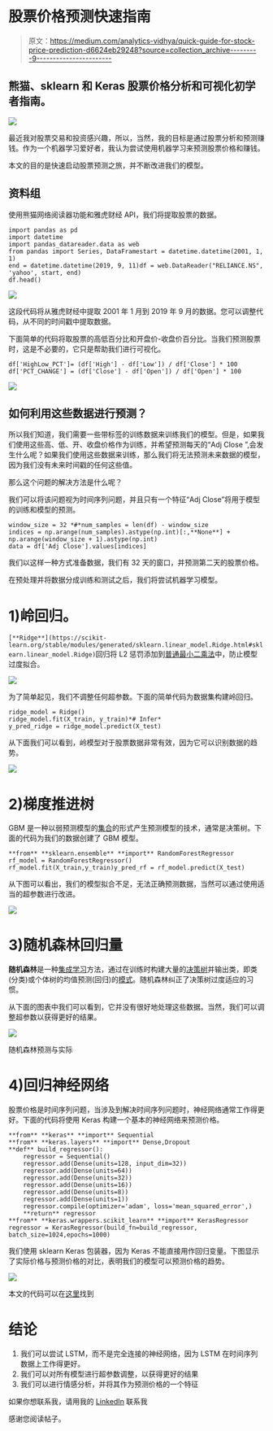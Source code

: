 # 股票价格预测快速指南

> 原文：<https://medium.com/analytics-vidhya/quick-guide-for-stock-price-prediction-d6624eb29248?source=collection_archive---------9----------------------->

## 熊猫、sklearn 和 Keras 股票价格分析和可视化初学者指南。

![](img/1706e053d084e74123441dc611e55b79.png)

最近我对股票交易和投资感兴趣，所以，当然，我的目标是通过股票分析和预测赚钱。作为一个机器学习爱好者，我认为尝试使用机器学习来预测股票价格和赚钱。

本文的目的是快速启动股票预测之旅，并不断改进我们的模型。

## 资料组

使用熊猫网络阅读器功能和雅虎财经 API，我们将提取股票的数据。

```
import pandas as pd
import datetime
import pandas_datareader.data as web
from pandas import Series, DataFramestart = datetime.datetime(2001, 1, 1)
end = datetime.datetime(2019, 9, 11)df = web.DataReader("RELIANCE.NS", 'yahoo', start, end)
df.head()
```

![](img/5ec87c0f9e855358454024a2a88e7fff.png)

这段代码将从雅虎财经中提取 2001 年 1 月到 2019 年 9 月的数据。您可以调整代码，从不同的时间戳中提取数据。

下面简单的代码将取股票的高低百分比和开盘价-收盘价百分比。当我们预测股票时，这是不必要的，它只是帮助我们进行可视化。

```
df['HighLow_PCT']= (df['High'] - df['Low']) / df['Close'] * 100
df['PCT_CHANGE'] = (df['Close'] - df['Open']) / df['Open'] * 100
```

![](img/2fe8886a0ee7ee283e113f0e71377706.png)

## 如何利用这些数据进行预测？

所以我们知道，我们需要一些带标签的训练数据来训练我们的模型。但是，如果我们使用这些高、低、开、收盘价格作为训练，并希望预测每天的“Adj Close ”,会发生什么呢？如果我们使用这些数据来训练，那么我们将无法预测未来数据的模型，因为我们没有未来时间戳的任何这些值。

那么这个问题的解决方法是什么呢？

我们可以将该问题视为时间序列问题，并且只有一个特征“Adj Close”将用于模型的训练和模型的预测。

```
window_size = 32 *#*num_samples = len(df) - window_size
indices = np.arange(num_samples).astype(np.int)[:,**None**] + np.arange(window_size + 1).astype(np.int)
data = df['Adj Close'].values[indices]
```

我们以这样一种方式准备数据，我们有 32 天的窗口，并预测第二天的股票价格。

在预处理并将数据分成训练和测试之后，我们将尝试机器学习模型。

# 1)岭回归。

`[**Ridge**](https://scikit-learn.org/stable/modules/generated/sklearn.linear_model.Ridge.html#sklearn.linear_model.Ridge)`回归将 L2 惩罚添加到[普通最小二乘法](https://scikit-learn.org/stable/modules/linear_model.html#ordinary-least-squares)中，防止模型过度拟合。

![](img/f3638734ab521790087f5dbf24e0702c.png)

为了简单起见，我们不调整任何超参数。下面的简单代码为数据集构建岭回归。

```
ridge_model = Ridge()
ridge_model.fit(X_train, y_train)*# Infer*
y_pred_ridge = ridge_model.predict(X_test)
```

从下面我们可以看到，岭模型对于股票数据非常有效，因为它可以识别数据的趋势。

![](img/dfabcc9eb6c8afb009db7636fa00082f.png)

# 2)梯度推进树

GBM 是一种以弱预测模型的[集合](https://en.wikipedia.org/wiki/Ensemble_learning)的形式产生预测模型的技术，通常是决策树。下面的代码为我们的数据创建了 GBM 模型。

```
**from** **sklearn.ensemble** **import** RandomForestRegressor
rf_model = RandomForestRegressor()
rf_model.fit(X_train,y_train)y_pred_rf = rf_model.predict(X_test)
```

从下图可以看出，我们的模型拟合不足，无法正确预测数据，当然可以通过使用适当的超参数进行改进。

![](img/28377f39a15e0a2f3275b1afb2ce635a.png)

# 3)随机森林回归量

**随机森林**是一种[集成学习](https://en.wikipedia.org/wiki/Ensemble_learning)方法，通过在训练时构建大量的[决策树](https://en.wikipedia.org/wiki/Decision_tree_learning)并输出类，即类(分类)或个体树的均值预测(回归)的[模式](https://en.wikipedia.org/wiki/Mode_(statistics))。随机森林纠正了决策树过度适应的习惯。

从下面的图表中我们可以看到，它并没有很好地处理这些数据。当然，我们可以调整超参数以获得更好的结果。

![](img/8846ce0290946467d26ca50137feeb2d.png)

随机森林预测与实际

# 4)回归神经网络

股票价格是时间序列问题，当涉及到解决时间序列问题时，神经网络通常工作得更好。下面的代码将使用 Keras 构建一个基本的神经网络来预测价格。

```
**from** **keras** **import** Sequential
**from** **keras.layers** **import** Dense,Dropout
**def** build_regressor():
    regressor = Sequential()
    regressor.add(Dense(units=128, input_dim=32))
    regressor.add(Dense(units=64))
    regressor.add(Dense(units=32))
    regressor.add(Dense(units=16))
    regressor.add(Dense(units=8))
    regressor.add(Dense(units=1))
    regressor.compile(optimizer='adam', loss='mean_squared_error',)
    **return** regressor
**from** **keras.wrappers.scikit_learn** **import** KerasRegressor
regressor = KerasRegressor(build_fn=build_regressor, batch_size=1024,epochs=1000)
```

我们使用 sklearn Keras 包装器，因为 Keras 不能直接用作回归变量。下图显示了实际价格与预测价格的对比，表明我们的模型可以预测价格的趋势。

![](img/f869259929ac148289f01e7a6b3e90af.png)

本文的代码可以在[这里](https://github.com/isapansoni/stock-prediction)找到

# 结论

1.  我们可以尝试 LSTM，而不是完全连接的神经网络，因为 LSTM 在时间序列数据上工作得更好。
2.  我们可以对所有模型进行超参数调整，以获得更好的结果
3.  我们可以进行情感分析，并将其作为预测价格的一个特征

如果你想联系我，请用我的 [LinkedIn](https://www.linkedin.com/in/isapansoni/) 联系我

感谢您阅读帖子。